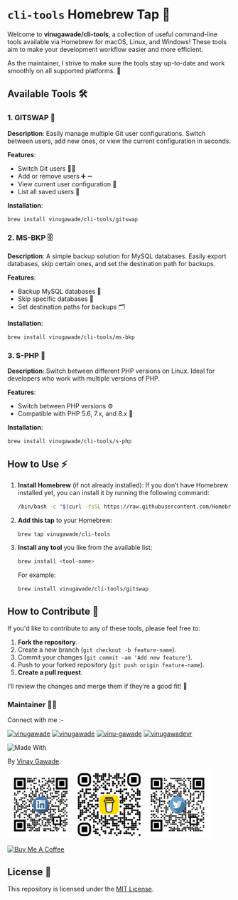 # `cli-tools` Homebrew Tap 🍺

Welcome to **vinugawade/cli-tools**, a collection of useful command-line tools available via Homebrew for macOS, Linux, and Windows! These tools aim to make your development workflow easier and more efficient.

As the maintainer, I strive to make sure the tools stay up-to-date and work smoothly on all supported platforms. 🚀

## Available Tools 🛠️

### 1. **GITSWAP** 🔄

**Description**: Easily manage multiple Git user configurations. Switch between users, add new ones, or view the current configuration in seconds.

**Features**:

- Switch Git users 🧑‍💻
- Add or remove users ➕ ➖
- View current user configuration 👀
- List all saved users 📜

**Installation**:

```bash
brew install vinugawade/cli-tools/gitswap
```

### 2. **MS-BKP** 🗄️

**Description**: A simple backup solution for MySQL databases. Easily export databases, skip certain ones, and set the destination path for backups.

**Features**:

- Backup MySQL databases 💾
- Skip specific databases 🚫
- Set destination paths for backups 🗂️

**Installation**:

```bash
brew install vinugawade/cli-tools/ms-bkp
```

### 3. **S-PHP** 🔧

**Description**: Switch between different PHP versions on Linux. Ideal for developers who work with multiple versions of PHP.

**Features**:

- Switch between PHP versions ⚙️
- Compatible with PHP 5.6, 7.x, and 8.x 🔄

**Installation**:

```bash
brew install vinugawade/cli-tools/s-php
```

## How to Use ⚡

1. **Install Homebrew** (if not already installed):
   If you don’t have Homebrew installed yet, you can install it by running the following command:

   ```bash
   /bin/bash -c "$(curl -fsSL https://raw.githubusercontent.com/Homebrew/install/HEAD/install.sh)"
   ```

2. **Add this tap** to your Homebrew:

   ```bash
   brew tap vinugawade/cli-tools
   ```

3. **Install any tool** you like from the available list:

   ```bash
   brew install <tool-name>
   ```

   For example:

   ```bash
   brew install vinugawade/cli-tools/gitswap
   ```

## How to Contribute 🌱

If you'd like to contribute to any of these tools, please feel free to:

1. **Fork the repository**.
2. Create a new branch (`git checkout -b feature-name`).
3. Commit your changes (`git commit -am 'Add new feature'`).
4. Push to your forked repository (`git push origin feature-name`).
5. **Create a pull request**.

I’ll review the changes and merge them if they’re a good fit! 👏

### Maintainer 🧑‍💻

Connect with me :-
<p align="left">
<a href="https://github.com/vinugawade" target="_blank"><img src="https://cdn.jsdelivr.net/npm/simple-icons@3.0.1/icons/github.svg" alt="vinugawade" height="30" width="40" /></a>
<a href="https://twitter.com/vinugawade" target="_blank"><img src="https://raw.githubusercontent.com/rahuldkjain/github-profile-readme-generator/master/src/images/icons/Social/twitter.svg" alt="vinugawade" height="30" width="40" /></a>
<a href="https://linkedin.com/in/vinu-gawade" target="_blank"><img src="https://raw.githubusercontent.com/rahuldkjain/github-profile-readme-generator/master/src/images/icons/Social/linked-in-alt.svg" alt="vinu-gawade" height="30" width="40" /></a>
<a href="https://instagram.com/vinugawadevr" target="_blank"><img src="https://raw.githubusercontent.com/rahuldkjain/github-profile-readme-generator/master/src/images/icons/Social/instagram.svg" alt="vinugawadevr" height="30" width="40" /></a>
</p>

![Made With](https://ForTheBadge.com/images/badges/built-with-love.svg)

By [Vinay Gawade](https://github.com/vinugawade).

<a href="https://www.linkedin.com/in/vinu-gawade" target="_blank"><img src="https://raw.githubusercontent.com/vinugawade/s-php/7e6100d0f54c87ecc397ca320de737ad6df87e1f/docs/assets/images/media/LinkedIn.png" alt="LinkedIn QR" width="150"></a>
<a href="https://www.buymeacoffee.com/vinaygawade" target="_blank"><img src="https://raw.githubusercontent.com/vinugawade/s-php/7e6100d0f54c87ecc397ca320de737ad6df87e1f/docs/assets/images/media/Bmc.png" alt="Buy Me Coffe QR" width="150"></a>
<a href="https://twitter.com/VinuGawade" target="_blank"><img src="https://raw.githubusercontent.com/vinugawade/s-php/7e6100d0f54c87ecc397ca320de737ad6df87e1f/docs/assets/images/media/Twitter.png" alt="Twitter QR" width="150"></a>

<a href="https://www.buymeacoffee.com/vinaygawade" target="_blank"><img src="https://cdn.buymeacoffee.com/buttons/v2/default-blue.png" alt="Buy Me A Coffee" style="height: 60px !important;width: 217px !important;" ></a>

## License 📄

This repository is licensed under the [MIT License](LICENSE).